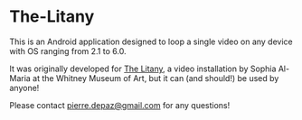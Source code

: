 # The-Litany
This is an Android application designed to loop a single video on any device with OS ranging from 2.1 to 6.0.

It was originally developed for [The Litany](http://whitney.org/Exhibitions/SophiaAlMaria), a video installation by Sophia Al-Maria at the Whitney Museum of Art, but it can (and should!) be used by anyone!


Please contact pierre.depaz@gmail.com for any questions!
